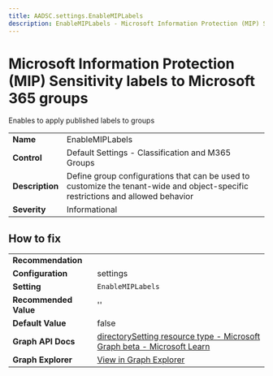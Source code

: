 ```yaml
---
title: AADSC.settings.EnableMIPLabels
description: EnableMIPLabels - Microsoft Information Protection (MIP) Sensitivity labels to Microsoft 365 groups
---
```


# Microsoft Information Protection (MIP) Sensitivity labels to Microsoft 365 groups

Enables to apply published labels to groups

| | |
|-|-|
| **Name** | EnableMIPLabels |
| **Control** | Default Settings - Classification and M365 Groups |
| **Description** | Define group configurations that can be used to customize the tenant-wide and object-specific restrictions and allowed behavior |
| **Severity** | Informational |

## How to fix
| | |
|-|-|
| **Recommendation** |  |
| **Configuration** | settings |
| **Setting** | `EnableMIPLabels` |
| **Recommended Value** | '' |
| **Default Value** | false |
| **Graph API Docs** | [directorySetting resource type - Microsoft Graph beta - Microsoft Learn](https://learn.microsoft.com/en-us/graph/api/resources/directorysetting) |
| **Graph Explorer** | [View in Graph Explorer](https://developer.microsoft.com/en-us/graph/graph-explorer?request=settings&method=GET&version=beta&GraphUrl=https://graph.microsoft.com) |




